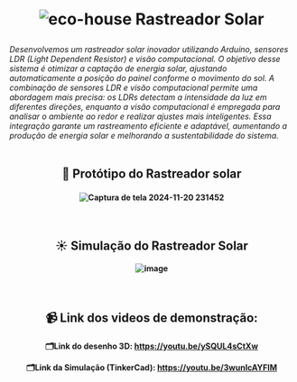 <h1 align="center">
  
![eco-house](https://github.com/user-attachments/assets/b93616c6-f153-4634-bd78-af5e738ccc0b) Rastreador Solar
</h1>

*Desenvolvemos um rastreador solar inovador utilizando Arduino, sensores LDR (Light Dependent Resistor) e visão computacional. O objetivo desse sistema é otimizar a captação de energia solar, ajustando automaticamente a posição do painel conforme o movimento do sol. A combinação de sensores LDR e visão computacional permite uma abordagem mais precisa: os LDRs detectam a intensidade da luz em diferentes direções, enquanto a visão computacional é empregada para analisar o ambiente ao redor e realizar ajustes mais inteligentes. Essa integração garante um rastreamento eficiente e adaptável, aumentando a produção de energia solar e melhorando a sustentabilidade do sistema.*
<br>
<br>
<h2 align="center">
  
🤖 Protótipo do Rastreador solar
</h2>

<h4 align="center">
  
![Captura de tela 2024-11-20 231452](https://github.com/user-attachments/assets/64fec137-d6d5-424c-b2cc-894f8c8aca15)
</h4>
<br>
<h2 align="center">
☀️ Simulação do Rastreador Solar
</h2>

<h4 align="center">
  
  ![image](https://github.com/user-attachments/assets/9029b55a-05d3-4065-ae8b-64113a67cde6)
</h4>
<br>

<h2 align="center">
📹 Link dos videos de demonstração:
</h2>

<h4 align="center">
  
🗂️Link do desenho 3D: https://youtu.be/ySQUL4sCtXw

🗂️Link da Simulação (TinkerCad): https://youtu.be/3wunlcAYFIM
</h4>
